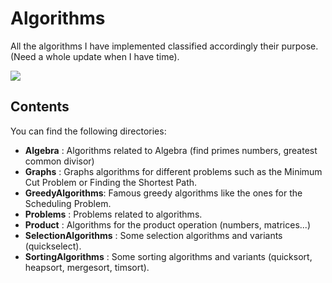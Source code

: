 # Algorithms

All the algorithms I have implemented classified accordingly their purpose.
(Need a whole update when I have time).

![](https://img.shields.io/badge/subject-Algorithms-orange.svg)

## Contents

You can find the following directories:

- **Algebra** : Algorithms related to Algebra (find primes numbers, greatest common divisor)
- **Graphs** : Graphs algorithms for different problems such as the Minimum Cut Problem or Finding the Shortest Path.
- **GreedyAlgorithms**: Famous greedy algorithms like the ones for the Scheduling Problem.
- **Problems** : Problems related to algorithms.
- **Product** : Algorithms for the product operation (numbers, matrices...)
- **SelectionAlgorithms** : Some selection algorithms and variants (quickselect).
- **SortingAlgorithms** : Some sorting algorithms and variants (quicksort, heapsort, mergesort, timsort).

